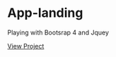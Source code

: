 # App-landing


Playing with Bootsrap 4 and Jquey


[View Project](https://cdn.rawgit.com/FrankGmz/App-landing/master/index.html)
